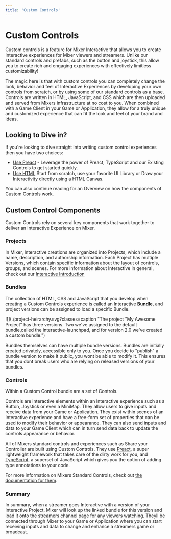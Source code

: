 ```yaml
---
title: 'Custom Controls'
---
```

# Custom Controls
Custom controls is a feature for Mixer Interactive that allows you to create Interactive experiences for Mixer viewers and streamers. Unlike our standard controls and prefabs, such as the button and joystick, this allow you to create rich and engaging experiences with effectively limitless customizability!

The magic here is that with custom controls you can completely change the look, behavior and feel of Interactive Experiences by developing your own controls from scratch, or by using some of our standard controls as a base. Controls are written in HTML, JavaScript, and CSS which are then uploaded and served from Mixers infrastructure at no cost to you. When combined with a Game Client in your Game or Application, they allow for a truly unique and customized experience that can fit the look and feel of your brand and ideas.

## Looking to Dive in?
If you're looking to dive straight into writing custom control experiences then you have two choices:

- [Use Preact](quickstart-preact) - Leverage the power of Preact, TypeScript and our Existing Controls to get started quickly.
- [Use HTML](quickstart-html) Start from scratch, use your favorite UI Library or Draw your Interactivity directly using a HTML Canvas.

You can also continue reading for an Overview on how the components of Custom Controls work.

## Custom Control Components

Custom Controls rely on several key components that work together to deliver an Interactive Experience on Mixer.

### Projects

In Mixer, Interactive creations are organized into Projects, which include a name, description, and authorship information. Each Project has multiple Versions, which contain specific information about the layout of controls, groups, and scenes. For more information about Interactive in general, check out our [Interactive Introduction](/guides/mixplay/introduction)

### Bundles

The collection of HTML, CSS and JavaScript that you develop when creating a Custom Controls experience is called an Interactive **Bundle**, and project versions can be assigned to load a specific Bundle.

![](./project-heirarchy.svg?classes=caption "The project "My Awesome Project" has three versions. Two we've assigned to the default bundle,called the interactive-launchpad, and for version 2.0 we've created a custom bundle.")

Bundles themselves can have multiple bundle versions. Bundles are initially created privately, accessible only to you. Once you decide to "publish" a bundle version to make it public, you wont be able to modify it. This ensures that you dont break users who are relying on released versions of your bundles.

### Controls

Within a Custom Control bundle are a set of Controls.

Controls are interactive elements within an Interactive experience such as a Button, Joystick or even a MiniMap. They allow users to give inputs and receive data from your Game or Application. They exist within scenes of an Interactive experience and have a free-form set of properties that can be used to modify their behavior or appearance. They can also send inputs and data to your Game Client which can in turn send data back to update the controls appearance or behavior.

All of Mixers standard controls and experiences such as Share your Controller are built using Custom Controls. They use [Preact](https://preactjs.com/), a super lightweight framework that takes care of the dirty work for you, and [TypeScript](https://www.typescriptlang.org/docs/handbook/typescript-in-5-minutes.html), a superset of JavaScript which gives you the option of adding type annotations to your code.

For more information on Mixers Standard Controls, check out [the documentation for them](../interactive/index.html#controls).

### Summary

In summary, when a streamer goes Interactive with a version of your Interactive Project, Mixer will look up the linked bundle for this version and load it onto the streamers channel page for any viewers watching. Theyll be connected through Mixer to your Game or Application where you can start receiving inputs and data to change and enhance a streamers game or broadcast.
